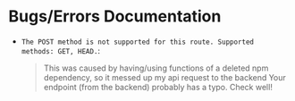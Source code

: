 # Bugs/Errors Documentation

- <code>The POST method is not supported for this route. Supported methods: GET, HEAD.</code>:
    > This was caused by having/using functions of a deleted npm dependency, so it messed up my api request to the backend
    > Your endpoint (from the backend) probably has a typo. Check well!

